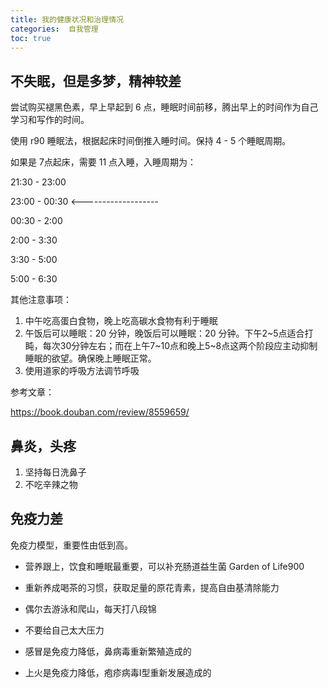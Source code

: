 ```yaml
---
title: 我的健康状况和治理情况
categories:  自我管理
toc: true
---
```




## 不失眠，但是多梦，精神较差



尝试购买褪黑色素，早上早起到 6 点，睡眠时间前移，腾出早上的时间作为自己学习和写作的时间。



使用 r90 睡眠法，根据起床时间倒推入睡时间。保持 4 - 5 个睡眠周期。



如果是 7点起床，需要 11 点入睡，入睡周期为：

21:30 - 23:00

23:00 - 00:30 <-------------------

00:30 - 2:00

2:00 - 3:30

3:30 - 5:00

5:00 - 6:30



其他注意事项：



1. 中午吃高蛋白食物，晚上吃高碳水食物有利于睡眠
2. 午饭后可以睡眠：20 分钟，晚饭后可以睡眠：20 分钟。下午2~5点适合打盹，每次30分钟左右；而在上午7~10点和晚上5~8点这两个阶段应主动抑制睡眠的欲望。确保晚上睡眠正常。
3. 使用道家的呼吸方法调节呼吸



参考文章：

https://book.douban.com/review/8559659/



## 鼻炎，头疼



1. 坚持每日洗鼻子
2. 不吃辛辣之物





## 免疫力差



免疫力模型，重要性由低到高。



- 营养跟上，饮食和睡眠最重要，可以补充肠道益生菌 Garden of Life900
- 重新养成喝茶的习惯，获取足量的原花青素，提高自由基清除能力

- 偶尔去游泳和爬山，每天打八段锦
- 不要给自己太大压力
- 感冒是免疫力降低，鼻病毒重新繁殖造成的
- 上火是免疫力降低，疱疹病毒I型重新发展造成的

